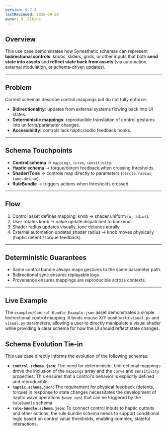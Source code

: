 ```yaml
---
version: 0.7.3
lastReviewed: 2025-09-28
owner: D. Elkins
---
```

## **Overview**

This use case demonstrates how Synesthetic schemas can represent **bidirectional controls**: knobs, sliders, grids, or other inputs that both **send state into assets** and **reflect state back from assets** (via automation, external modulation, or schema-driven updates).

---

## **Problem**

Current schemas describe control mappings but do not fully enforce:

* **Bidirectionality:** updates from external systems flowing back into UI states.
* **Deterministic mappings:** reproducible translation of control gestures into uniform/parameter changes.
* **Accessibility:** controls lack haptic/audio feedback hooks.

---

## **Schema Touchpoints**

* **Control schema** → `mappings`, `curve`, `sensitivity`.
* **Haptic schema** → torque/detent feedback when crossing thresholds.
* **Shader/Tone** → controls map directly to parameters (`circle.radius`, `tone.detune`).
* **RuleBundle** → triggers actions when thresholds crossed.

---

## **Flow**

1. Control asset defines mapping: knob → shader uniform (`u_radius`).
2. User rotates knob → value update dispatched to backend.
3. Shader radius updates visually, tone detunes aurally.
4. External automation updates shader radius → knob moves physically (haptic detent / torque feedback).

---

## **Deterministic Guarantees**

* Same control bundle always maps gestures to the same parameter path.
* Bidirectional sync ensures replayable logs.
* Provenance ensures mappings are reproducible across contexts.

---

## **Live Example**

The `examples/Control-Bundle_Example.json` asset demonstrates a simple bidirectional control mapping. It binds mouse X/Y position to `visual.px` and `visual.py` parameters, allowing a user to directly manipulate a visual shader while providing a clear schema for how the UI should reflect state changes.

## **Schema Evolution Tie-in**

This use case directly informs the evolution of the following schemas:

*   **`control.schema.json`**: The need for deterministic, bidirectional mappings drove the inclusion of the `mappings` array and the `curve` and `sensitivity` properties. This ensures that a control's behavior is explicitly defined and reproducible.
*   **`haptic.schema.json`**: The requirement for physical feedback (detents, torque) in response to state changes necessitates the development of haptic wave operations (`wave_ops`) that can be triggered by the `RuleBundle` schema.
*   **`rule-bundle.schema.json`**: To connect control inputs to haptic outputs and other actions, the rule bundle schema needs to support conditional logic based on control value thresholds, enabling complex, stateful interactions.

